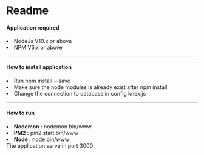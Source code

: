 # Readme 

<h4>Application required</h4>
<li>NodeJs V10.x or above</li>
<li>NPM V6.x or above</li>
<hr>
<h4>How to install application</h4>
<li>Run npm install --save</li>
<li>Make sure the node modules is already exist after npm install</li>
<li>Change the connection to database in config knex.js</li>
<hr>
<h4>How to run</h4>
<li><b>Nodemon :</b> nodemon bin/www</li>
<li><b>PM2 :</b> pm2 start bin/www</li>
<li><b>Node :</b> node bin/www</li>
The application serve in port 3000
